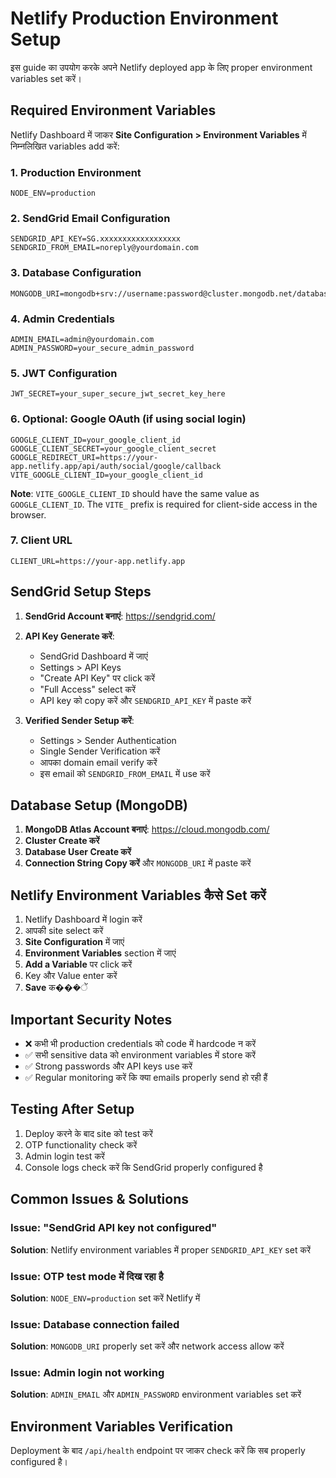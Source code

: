 # Netlify Production Environment Setup

इस guide का उपयोग करके अपने Netlify deployed app के लिए proper environment variables set करें।

## Required Environment Variables

Netlify Dashboard में जाकर **Site Configuration > Environment Variables** में निम्नलिखित variables add करें:

### 1. Production Environment

```
NODE_ENV=production
```

### 2. SendGrid Email Configuration

```
SENDGRID_API_KEY=SG.xxxxxxxxxxxxxxxxxx
SENDGRID_FROM_EMAIL=noreply@yourdomain.com
```

### 3. Database Configuration

```
MONGODB_URI=mongodb+srv://username:password@cluster.mongodb.net/database_name
```

### 4. Admin Credentials

```
ADMIN_EMAIL=admin@yourdomain.com
ADMIN_PASSWORD=your_secure_admin_password
```

### 5. JWT Configuration

```
JWT_SECRET=your_super_secure_jwt_secret_key_here
```

### 6. Optional: Google OAuth (if using social login)

```
GOOGLE_CLIENT_ID=your_google_client_id
GOOGLE_CLIENT_SECRET=your_google_client_secret
GOOGLE_REDIRECT_URI=https://your-app.netlify.app/api/auth/social/google/callback
VITE_GOOGLE_CLIENT_ID=your_google_client_id
```

**Note**: `VITE_GOOGLE_CLIENT_ID` should have the same value as `GOOGLE_CLIENT_ID`. The `VITE_` prefix is required for client-side access in the browser.

### 7. Client URL

```
CLIENT_URL=https://your-app.netlify.app
```

## SendGrid Setup Steps

1. **SendGrid Account बनाएं**: https://sendgrid.com/
2. **API Key Generate करें**:
   - SendGrid Dashboard में जाएं
   - Settings > API Keys
   - "Create API Key" पर click करें
   - "Full Access" select करें
   - API key को copy करें और `SENDGRID_API_KEY` में paste करें

3. **Verified Sender Setup करें**:
   - Settings > Sender Authentication
   - Single Sender Verification करें
   - आपका domain email verify करें
   - इस email को `SENDGRID_FROM_EMAIL` में use करें

## Database Setup (MongoDB)

1. **MongoDB Atlas Account बनाएं**: https://cloud.mongodb.com/
2. **Cluster Create करें**
3. **Database User Create करें**
4. **Connection String Copy करें** और `MONGODB_URI` में paste करें

## Netlify Environment Variables कैसे Set करें

1. Netlify Dashboard में login करें
2. आपकी site select करें
3. **Site Configuration** में जाएं
4. **Environment Variables** section में जाएं
5. **Add a Variable** पर click करें
6. Key और Value enter करें
7. **Save** क���ें

## Important Security Notes

- ❌ कभी भी production credentials को code में hardcode न करें
- ✅ सभी sensitive data को environment variables में store करें
- ✅ Strong passwords और API keys use करें
- ✅ Regular monitoring करें कि क्या emails properly send हो रही हैं

## Testing After Setup

1. Deploy करने के बाद site को test करें
2. OTP functionality check करें
3. Admin login test करें
4. Console logs check करें कि SendGrid properly configured है

## Common Issues & Solutions

### Issue: "SendGrid API key not configured"

**Solution**: Netlify environment variables में proper `SENDGRID_API_KEY` set करें

### Issue: OTP test mode में दिख रहा है

**Solution**: `NODE_ENV=production` set करें Netlify में

### Issue: Database connection failed

**Solution**: `MONGODB_URI` properly set करें और network access allow करें

### Issue: Admin login not working

**Solution**: `ADMIN_EMAIL` और `ADMIN_PASSWORD` environment variables set करें

## Environment Variables Verification

Deployment के बाद `/api/health` endpoint पर जाकर check करें कि सब properly configured है।
